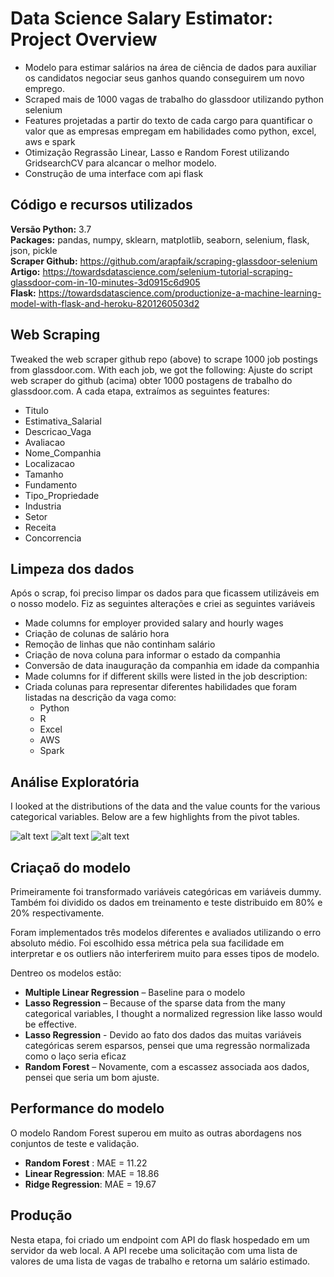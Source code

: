 # Data Science Salary Estimator: Project Overview 
* Modelo para estimar salários na área de ciência de dados para auxiliar os candidatos negociar seus ganhos quando conseguirem um novo emprego.
* Scraped mais de 1000 vagas de trabalho do glassdoor utilizando python selenium
* Features projetadas a partir do texto de cada cargo para quantificar o valor que as empresas empregam em habilidades como python, excel, aws e spark 
 * Otimização Regrassão Linear, Lasso e Random Forest utilizando GridsearchCV para alcancar o melhor modelo. 
* Construção de uma interface com api flask 

## Código e recursos utilizados 
**Versão Python:** 3.7  
**Packages:** pandas, numpy, sklearn, matplotlib, seaborn, selenium, flask, json, pickle  
**Scraper Github:** https://github.com/arapfaik/scraping-glassdoor-selenium  
**Artigo:** https://towardsdatascience.com/selenium-tutorial-scraping-glassdoor-com-in-10-minutes-3d0915c6d905  
**Flask:** https://towardsdatascience.com/productionize-a-machine-learning-model-with-flask-and-heroku-8201260503d2


## Web Scraping
Tweaked the web scraper github repo (above) to scrape 1000 job postings from glassdoor.com. With each job, we got the following:
Ajuste do script web scraper do github (acima) obter 1000 postagens de trabalho do glassdoor.com. A cada etapa, extraímos as seguintes features:
*	Titulo
*	Estimativa_Salarial
*	Descricao_Vaga
*	Avaliacao
*	Nome_Companhia
*	Localizacao
*	Tamanho
*	Fundamento
*	Tipo_Propriedade
*	Industria
*	Setor
*	Receita
*	Concorrencia


## Limpeza dos dados
Após o scrap, foi preciso limpar os dados para que ficassem utilizáveis em o nosso modelo. Fiz as seguintes alterações e criei as seguintes variáveis

*	Made columns for employer provided salary and hourly wages
*	Criação de colunas de salário hora 
*	Remoção de linhas que não continham salário 
*	Criação de nova coluna para informar o estado da companhia 
*	Conversão de data inauguração da companhia em idade da companhia 
*	Made columns for if different skills were listed in the job description:
*	Criada colunas para representar diferentes habilidades que foram listadas na descrição da vaga como:
    * Python  
    * R  
    * Excel  
    * AWS  
    * Spark 


## Análise Exploratória
I looked at the distributions of the data and the value counts for the various categorical variables. Below are a few highlights from the pivot tables. 

![alt text](https://github.com/PlayingNumbers/ds_salary_proj/blob/master/salary_by_job_title.PNG "Salário por posição")
![alt text](https://github.com/PlayingNumbers/ds_salary_proj/blob/master/positions_by_state.png "Oportunidades por estado")
![alt text](https://github.com/PlayingNumbers/ds_salary_proj/blob/master/correlation_visual.png "Correlações")

## Criaçaõ do modelo 


Primeiramente foi transformado variáveis categóricas em variáveis dummy. Também foi dividido os dados em treinamento e teste distribuido em 80% e 20% respectivamente.

Foram implementados três modelos diferentes e avaliados utilizando o erro absoluto médio. Foi escolhido essa métrica pela sua facilidade em interpretar e os outliers não interferirem muito para esses tipos de modelo.   

Dentreo os modelos estão:
*	**Multiple Linear Regression** – Baseline para o modelo
*	**Lasso Regression** – Because of the sparse data from the many categorical variables, I thought a normalized regression like lasso would be effective.
*	**Lasso Regression** - Devido ao fato dos dados das muitas variáveis ​​categóricas serem esparsos, pensei que uma regressão normalizada como o laço seria eficaz
*	**Random Forest** – Novamente, com a escassez associada aos dados, pensei que seria um bom ajuste. 

## Performance do modelo
O modelo Random Forest superou em muito as outras abordagens nos conjuntos de teste e validação. 
*	**Random Forest** : MAE = 11.22
*	**Linear Regression**: MAE = 18.86
*	**Ridge Regression**: MAE = 19.67

## Produção
Nesta etapa, foi criado um endpoint com API do flask hospedado em um servidor da web local. A API recebe uma solicitação com uma lista de valores de uma lista de vagas de trabalho e retorna um salário estimado.
 



